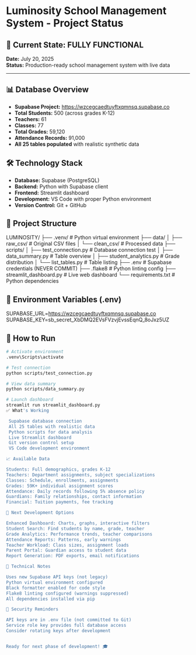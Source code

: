 # Luminosity School Management System - Project Status

## 🎯 Current State: FULLY FUNCTIONAL
**Date:** July 20, 2025  
**Status:** Production-ready school management system with live data

---

## 📊 Database Overview
- **Supabase Project:** https://wzcegcaedtuyftxqmnsq.supabase.co
- **Total Students:** 500 (across grades K-12)
- **Teachers:** 61
- **Classes:** 77  
- **Total Grades:** 59,120
- **Attendance Records:** 91,000
- **All 25 tables populated** with realistic synthetic data

## 🛠️ Technology Stack
- **Database:** Supabase (PostgreSQL)
- **Backend:** Python with Supabase client
- **Frontend:** Streamlit dashboard
- **Development:** VS Code with proper Python environment
- **Version Control:** Git + GitHub

## 📁 Project Structure
LUMINOSITY/
├── .venv/                    # Python virtual environment
├── data/
│   ├── raw_csv/             # Original CSV files
│   └── clean_csv/           # Processed data
├── scripts/
│   ├── test_connection.py   # Database connection test
│   ├── data_summary.py      # Table overview
│   ├── student_analytics.py # Grade distribution
│   └── list_tables.py       # Table listing
├── .env                     # Supabase credentials (NEVER COMMIT)
├── .flake8                  # Python linting config
├── streamlit_dashboard.py   # Live web dashboard
└── requirements.txt         # Python dependencies

## 🔑 Environment Variables (.env)
SUPABASE_URL=https://wzcegcaedtuyftxqmnsq.supabase.co
SUPABASE_KEY=sb_secret_XbDMQ2EVsFVzvjEvssEqnQ_8oJxz5UZ

## 🚀 How to Run
```bash
# Activate environment
.venv\Scripts\activate

# Test connection
python scripts/test_connection.py

# View data summary
python scripts/data_summary.py

# Launch dashboard
streamlit run streamlit_dashboard.py
✅ What's Working

 Supabase database connection
 All 25 tables with realistic data
 Python scripts for data analysis
 Live Streamlit dashboard
 Git version control setup
 VS Code development environment

📈 Available Data

Students: Full demographics, grades K-12
Teachers: Department assignments, subject specializations
Classes: Schedule, enrollments, assignments
Grades: 59K+ individual assignment scores
Attendance: Daily records following 5% absence policy
Guardians: Family relationships, contact information
Financial: Tuition payments, fee tracking

🎯 Next Development Options

Enhanced Dashboard: Charts, graphs, interactive filters
Student Search: Find students by name, grade, teacher
Grade Analytics: Performance trends, teacher comparisons
Attendance Reports: Patterns, early warnings
Teacher Workload: Class sizes, assignment loads
Parent Portal: Guardian access to student data
Report Generation: PDF exports, email notifications

🔧 Technical Notes

Uses new Supabase API keys (not legacy)
Python virtual environment configured
Black formatter enabled for code style
Flake8 linting configured (warnings suppressed)
All dependencies installed via pip

🚨 Security Reminders

API keys are in .env file (not committed to Git)
Service role key provides full database access
Consider rotating keys after development


Ready for next phase of development! 🎓
